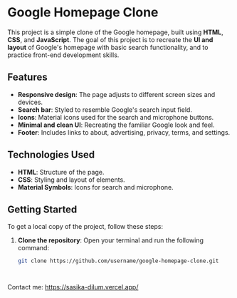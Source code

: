 # Google Homepage Clone

This project is a simple clone of the Google homepage, built using **HTML**, **CSS**, and **JavaScript**. The goal of this project is to recreate the **UI and layout** of Google's homepage with basic search functionality, and to practice front-end development skills.

## Features

- **Responsive design**: The page adjusts to different screen sizes and devices.
- **Search bar**: Styled to resemble Google's search input field.
- **Icons**: Material icons used for the search and microphone buttons.
- **Minimal and clean UI**: Recreating the familiar Google look and feel.
- **Footer**: Includes links to about, advertising, privacy, terms, and settings.

## Technologies Used

- **HTML**: Structure of the page.
- **CSS**: Styling and layout of elements.
- **Material Symbols**: Icons for search and microphone.

## Getting Started

To get a local copy of the project, follow these steps:

1. **Clone the repository**:
   Open your terminal and run the following command:
   ```bash
   git clone https://github.com/username/google-homepage-clone.git




Contact me: https://sasika-dilum.vercel.app/